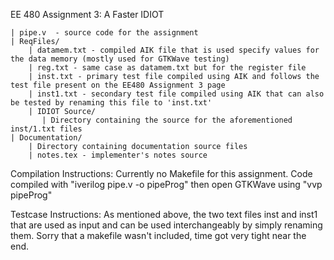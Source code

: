 
EE 480 Assignment 3: A Faster IDIOT

    | pipe.v  - source code for the assignment
    | ReqFiles/
        | datamem.txt - compiled AIK file that is used specify values for the data memory (mostly used for GTKWave testing)
        | reg.txt - same case as datamem.txt but for the register file
        | inst.txt - primary test file compiled using AIK and follows the test file present on the EE480 Assignment 3 page
        | inst1.txt - secondary test file compiled using AIK that can also be tested by renaming this file to 'inst.txt' 	
        | IDIOT Source/ 
           | Directory containing the source for the aforementioned inst/1.txt files  
    | Documentation/
        | Directory containing documentation source files
        | notes.tex - implementer's notes source


Compilation Instructions:
	Currently no Makefile for this assignment. Code compiled with "iverilog pipe.v -o pipeProg" then open GTKWave using "vvp pipeProg"
	
Testcase Instructions:
	As mentioned above, the two text files inst and inst1 that are used as input and can be used interchangeably by simply renaming them. 
	Sorry that a makefile wasn't included, time got very tight near the end. 
	